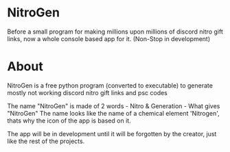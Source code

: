 # NitroGen
Before a small program for making millions upon millions of discord nitro gift links, now a whole console based app for it.
(Non-Stop in development)

# About
NitroGen is a free python program (converted to executable) to generate mostly not working discord nitro gift links and psc codes

The name "NitroGen" is made of 2 words - Nitro & Generation - What gives "NitroGen"
The name looks like the name of a chemical element 'Nitrogen', thats why the icon of the app is based on it.

The app will be in development until it will be forgotten by the creator, just like the rest of the projects.
